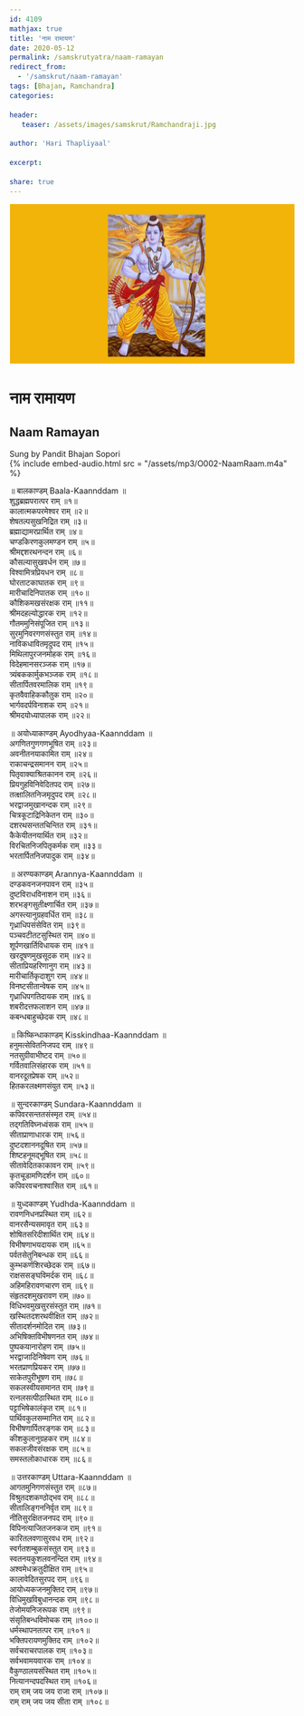 ```yaml
---    
id: 4109    
mathjax: true    
title: 'नाम रामायण'    
date: 2020-05-12    
permalink: /samskrutyatra/naam-ramayan
redirect_from: 
  - '/samskrut/naam-ramayan'
tags: [Bhajan, Ramchandra]    
categories:    
    
header:    
   teaser: /assets/images/samskrut/Ramchandraji.jpg    
    
author: 'Hari Thapliyaal'    
    
excerpt:    
    
share: true    
---    
```

    
![](/assets/images/samskrut/Ramchandraji.jpg)    
    
# नाम रामायण    
## Naam Ramayan    
    
Sung by Pandit Bhajan Sopori    
{% include embed-audio.html src = "/assets/mp3/O002-NaamRaam.m4a" %}     
    
    
॥ बालकाण्डम् Baala-Kaannddam ॥     
शुद्धब्रह्मपरात्पर राम् ॥१॥    
कालात्मकपरमेश्वर राम् ॥२॥    
शेषतल्पसुखनिद्रित राम् ॥३॥    
ब्रह्माद्यामरप्रार्थित राम् ॥४॥    
चण्डकिरणकुलमण्डन राम् ॥५॥    
श्रीमद्दशरथनन्दन राम् ॥६॥    
कौसल्यासुखवर्धन राम् ॥७॥    
विश्वामित्रप्रियधन राम् ॥८॥    
घोरताटकाघातक राम् ॥९॥    
मारीचादिनिपातक राम् ॥१०॥    
कौशिकमखसंरक्षक राम् ॥११॥    
श्रीमदहल्योद्धारक राम् ॥१२॥    
गौतममुनिसंपूजित राम् ॥१३॥    
सुरमुनिवरगणसंस्तुत राम् ॥१४॥    
नाविकधावितमृदुपद राम् ॥१५॥    
मिथिलापुरजनमोहक राम् ॥१६॥    
विदेहमानसरञ्जक राम् ॥१७॥    
त्र्यंबककार्मुकभञ्जक राम् ॥१८॥    
सीतार्पितवरमालिक राम् ॥१९॥    
कृतवैवाहिककौतुक राम् ॥२०॥    
भार्गवदर्पविनाशक राम् ॥२१॥    
श्रीमदयोध्यापालक राम् ॥२२॥    
    
॥ अयोध्याकाण्डम्  Ayodhyaa-Kaannddam ॥    
अगणितगुणगणभूषित राम् ॥२३॥    
अवनीतनयाकामित राम् ॥२४॥    
राकाचन्द्रसमानन राम् ॥२५॥    
पितृवाक्याश्रितकानन राम् ॥२६॥    
प्रियगुहविनिवेदितपद राम् ॥२७॥    
तत्क्षालितनिजमृदुपद राम् ॥२८॥    
भरद्वाजमुखानन्दक राम् ॥२९॥    
चित्रकूटाद्रिनिकेतन राम् ॥३०॥    
दशरथसन्ततचिन्तित राम् ॥३१॥    
कैकेयीतनयार्थित राम् ॥३२॥    
विरचितनिजपितृकर्मक राम् ॥३३॥    
भरतार्पितनिजपादुक राम् ॥३४॥    
    
॥ अरण्यकाण्डम्  Arannya-Kaannddam ॥    
दण्डकवनजनपावन राम् ॥३५॥    
दुष्टविराधविनाशन राम् ॥३६॥    
शरभङ्गसुतीक्ष्णार्चित राम् ॥३७॥    
अगस्त्यानुग्रहवर्धित राम् ॥३८॥    
गृध्राधिपसंसेवित राम् ॥३९॥    
पञ्चवटीतटसुस्थित राम् ॥४०॥    
शूर्पणखार्तिविधायक राम् ॥४१॥    
खरदूषणमुखसूदक राम् ॥४२॥    
सीताप्रियहरिणानुग राम् ॥४३॥    
मारीचार्तिकृदाशुग राम् ॥४४॥    
विनष्टसीतान्वेषक राम् ॥४५॥    
गृध्राधिपगतिदायक राम् ॥४६॥    
शबरीदत्तफलाशन राम् ॥४७॥    
कबन्धबाहुच्छेदक राम् ॥४८॥    
    
॥ किष्किन्धाकाण्डम्  Kisskindhaa-Kaannddam ॥    
हनुमत्सेवितनिजपद राम् ॥४९॥    
नतसुग्रीवाभीष्टद राम् ॥५०॥    
गर्वितवालिसंहारक राम् ॥५१॥    
वानरदूतप्रेषक राम् ॥५२॥    
हितकरलक्ष्मणसंयुत राम् ॥५३॥    
    
॥ सुन्दरकाण्डम्  Sundara-Kaannddam ॥    
कपिवरसन्ततसंस्मृत राम् ॥५४॥    
तद्‍गतिविघ्नध्वंसक राम् ॥५५॥    
सीताप्राणाधारक राम् ॥५६॥    
दुष्टदशाननदूषित राम् ॥५७॥    
शिष्टहनूमद्‍भूषित राम् ॥५८॥    
सीतावेदितकाकावन राम् ॥५९॥    
कृतचूडामणिदर्शन राम् ॥६०॥    
कपिवरवचनाश्वासित राम् ॥६१॥    
    
॥ युध्दकाण्डम्  Yudhda-Kaannddam ॥    
रावणनिधनप्रस्थित राम् ॥६२॥    
वानरसैन्यसमावृत राम् ॥६३॥    
शोषितसरिदीशार्थित राम् ॥६४॥    
विभीषणाभयदायक राम् ॥६५॥    
पर्वतसेतुनिबन्धक राम् ॥६६॥    
कुम्भकर्णशिरच्छेदक राम् ॥६७॥    
राक्षससङ्घविमर्दक राम् ॥६८॥    
अहिमहिरावणचारण राम् ॥६९॥    
संहृतदशमुखरावण राम् ॥७०॥    
विधिभवमुखसुरसंस्तुत राम् ॥७१॥    
खस्थितदशरथवीक्षित राम् ॥७२॥    
सीतादर्शनमोदित राम् ॥७३॥    
अभिषिक्तविभीषणनत राम् ॥७४॥    
पुष्पकयानारोहण राम् ॥७५॥    
भरद्वाजादिनिषेवण राम् ॥७६॥    
भरतप्राणप्रियकर राम् ॥७७॥    
साकेतपुरीभूषण राम् ॥७८॥    
सकलस्वीयसमानत राम् ॥७९॥    
रत्नलसत्पीठास्थित राम् ॥८०॥    
पट्टाभिषेकालंकृत राम् ॥८१॥    
पार्थिवकुलसम्मानित राम् ॥८२॥    
विभीषणार्पितरङ्गक राम् ॥८३॥    
कीशकुलानुग्रहकर राम् ॥८४॥    
सकलजीवसंरक्षक राम् ॥८५॥    
समस्तलोकाधारक राम् ॥८६॥    
    
॥ उत्तरकाण्डम्  Uttara-Kaannddam ॥    
आगतमुनिगणसंस्तुत राम् ॥८७॥    
विश्रुतदशकण्ठोद्भव राम् ॥८८॥    
सीतालिङ्गननिर्वृत राम् ॥८९॥    
नीतिसुरक्षितजनपद राम् ॥९०॥    
विपिनत्याजितजनकज राम् ॥९१॥    
कारितलवणासुरवध राम् ॥९२॥    
स्वर्गतशम्बुकसंस्तुत राम् ॥९३॥    
स्वतनयकुशलवनन्दित राम् ॥९४॥    
अश्वमेधक्रतुदीक्षित राम् ॥९५॥    
कालावेदितसुरपद राम् ॥९६॥    
आयोध्यकजनमुक्तिद राम् ॥९७॥    
विधिमुखविबुधानन्दक राम् ॥९८॥    
तेजोमयनिजरूपक राम् ॥९९॥    
संसृतिबन्धविमोचक राम् ॥१००॥    
धर्मस्थापनतत्पर राम् ॥१०१॥    
भक्तिपरायणमुक्तिद राम् ॥१०२॥    
सर्वचराचरपालक राम् ॥१०३॥    
सर्वभवामयवारक राम् ॥१०४॥    
वैकुण्ठालयसंस्थित राम् ॥१०५॥    
नित्यानन्दपदस्थित राम् ॥१०६॥    
राम् राम् जय जय राजा राम् ॥१०७॥    
राम् राम् जय जय सीता राम् ॥१०८॥    
    
